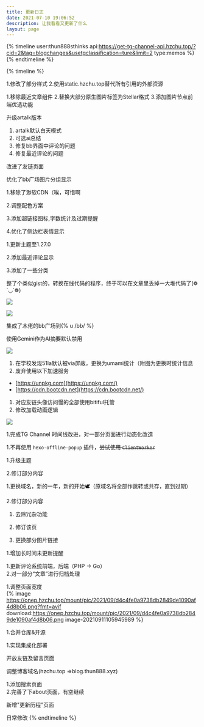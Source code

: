 ```yaml
---
title: 更新日志
date: 2021-07-10 19:06:52
description: 让我看看又更新了什么
layout: page
---
```


{% timeline user:thun888sthinks api:https://get-tg-channel-api.hzchu.top/?cid=2&tag=blogchanges&usetgclassification=ture&limit=2 type:memos %}
{% endtimeline %}

{% timeline %}


<!-- node 2024/7/12 21:20:32 -->
1.修改了部分样式
 2.使用static.hzchu.top替代所有引用的外部资源

<!-- node 2024/7/1 12:15:45 -->
1.移除最近文章组件 
2.替换大部分原生图片标签为Stellar格式
3.添加图片节点前端优选功能

<!-- node 2024/6/30 14:27:07 -->
升级artalk版本

<!-- node 2024/6/28 14:20:23 -->

1. artalk默认白天模式
2. 可选ai总结 
3. 修复bb界面中评论的问题 
4. 修复最近评论的问题

<!-- node 2024/6/8 10:17:46 -->

改进了友链页面

<!-- node 2024/4/20 12:46:29 -->

优化了bb广场图片分组显示

<!-- node 2024/4/4 06:43:20 -->

1.移除了渺软CDN（唉，可惜啊

2.调整配色方案

3.添加超链接图标,字数统计及过期提醒

4.优化了侧边栏表情显示

<!-- node 2024/4/4 06:43:20 -->

1.更新主题至1.27.0

2.添加最近评论显示

3.添加了一些分类

<!-- node 2024/3/23 20:39:06 -->

整了个类似gist的，转换在线代码的程序，终于可以在文章里丢掉一大堆代码了(❁´◡`❁)

![](https://onep.hzchu.top/mount/pic/myself/2024/07/66822c89e6ae8.jpg?fmt=avif)

![](https://onep.hzchu.top/mount/pic/myself/2024/07/66822c8ec11e1.jpg?fmt=avif)

<!-- node 2024/3/23 16:03:53 -->

集成了木佬的bb广场到{% u  /bb/ %}

<!-- node 2024/3/9 11:23:47 -->

~~使用Gemini作为AI摘要~~默认禁用

![](https://onep.hzchu.top/mount/pic/myself/2024/07/66822c59b6101.jpg?fmt=avif)

<!-- node 2024/3/8 22:39:15 -->

1. 在学校发现51la默认被via屏蔽，更换为umami统计（附图为更换时统计信息
2. 废弃使用以下加速服务

- [https://unpkg.com](https://unpkg.com/)
- [https://cdn.bootcdn.net](https://cdn.bootcdn.net/)

1. 对应友链头像访问慢的全部使用bitiful托管
2. 修改加载动画逻辑

![](https://onep.hzchu.top/mount/pic/myself/2024/07/66822c1c6efe9.jpg?fmt=avif)

<!-- node 2024/2/25 -->
1.完成TG Channel 时间线改进，对一部分页面进行动态化改造

<!-- node 2024/2/15 -->
1.不再使用 `hexo-offline-popup` 插件，~~尝试使用 `ClientWorker`~~

<!-- node 2024/2/06 -->
1.升级主题

2.修订部分内容
<!-- node 2023/1/21 -->
1.更换域名，新的一年，新的开始🕊️（原域名将全部作跳转或共存，直到过期）

2.修订部分内容
<!-- node 2022/8/18 -->

1. 去除冗杂功能

2. 修订该页

3. 更换部分图片链接

<!-- node 11/26 -->
1\.增加长时间未更新提醒
<!-- node 10/29 -->
1\.更新评论系统前端，后端（PHP -> Go）<br>2.对一部分“文章”进行归档处理

<!-- node 9/11 -->
1\.调整页面宽度<br>{% image https://onep.hzchu.top/mount/pic/2021/09/d4c4fe0a9738db2849de1090af4d8b06.png?fmt=avif download:https://onep.hzchu.top/mount/pic/2021/09/d4c4fe0a9738db2849de1090af4d8b06.png image-20210911105945989 %}

<!-- node 9/10 -->
1\.合并仓库&开源
<!-- node 7/30 -->
1\.实现集成化部署
<!-- node 7/29 -->
开放友链及留言页面
<!-- node 7/28 -->
调整博客域名(hzchu.top =>blog.thun888.xyz)
<!-- node 7/20 -->
1\.添加搜索页面<br>2.完善了下about页面，有空继续
<!-- node 7/17 -->
新增"更新历程"页面
<!-- node 2021/5/?\~2021/7/14 -->
日常修改
{% endtimeline %}